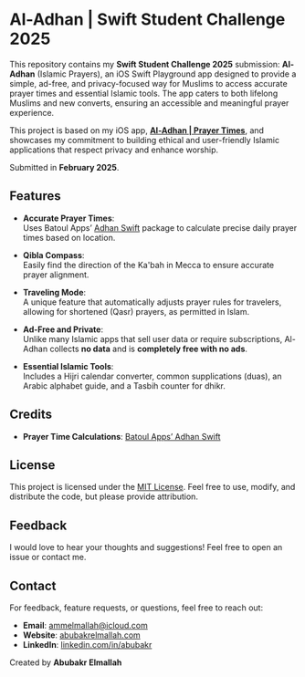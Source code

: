 # Al-Adhan | Swift Student Challenge 2025  

This repository contains my **Swift Student Challenge 2025** submission: **Al-Adhan** (Islamic Prayers), an iOS Swift Playground app designed to provide a simple, ad-free, and privacy-focused way for Muslims to access accurate prayer times and essential Islamic tools. The app caters to both lifelong Muslims and new converts, ensuring an accessible and meaningful prayer experience.  

This project is based on my iOS app, [**Al-Adhan | Prayer Times**](https://apps.apple.com/us/app/al-adhan-prayer-times/id6475015493?platform=iphone), and showcases my commitment to building ethical and user-friendly Islamic applications that respect privacy and enhance worship.  

Submitted in **February 2025**.  

## Features  

- **Accurate Prayer Times**:  
  Uses Batoul Apps’ [Adhan Swift](https://github.com/batoulapps/adhan-swift) package to calculate precise daily prayer times based on location.  

- **Qibla Compass**:  
  Easily find the direction of the Ka'bah in Mecca to ensure accurate prayer alignment.  

- **Traveling Mode**:  
  A unique feature that automatically adjusts prayer rules for travelers, allowing for shortened (Qasr) prayers, as permitted in Islam.  

- **Ad-Free and Private**:  
  Unlike many Islamic apps that sell user data or require subscriptions, Al-Adhan collects **no data** and is **completely free with no ads**.  

- **Essential Islamic Tools**:  
  Includes a Hijri calendar converter, common supplications (duas), an Arabic alphabet guide, and a Tasbih counter for dhikr.  

## Credits  

- **Prayer Time Calculations**: [Batoul Apps’ Adhan Swift](https://github.com/batoulapps/adhan-swift)  

## License  

This project is licensed under the [MIT License](LICENSE). Feel free to use, modify, and distribute the code, but please provide attribution.  

## Feedback  

I would love to hear your thoughts and suggestions! Feel free to open an issue or contact me.  

## Contact  

For feedback, feature requests, or questions, feel free to reach out:  
- **Email**: ammelmallah@icloud.com  
- **Website**: [abubakrelmallah.com](https://abubakrelmallah.com/)  
- **LinkedIn**: [linkedin.com/in/abubakr](https://www.linkedin.com/in/abubakr-elmallah-416a0b273/)  

Created by **Abubakr Elmallah**  
